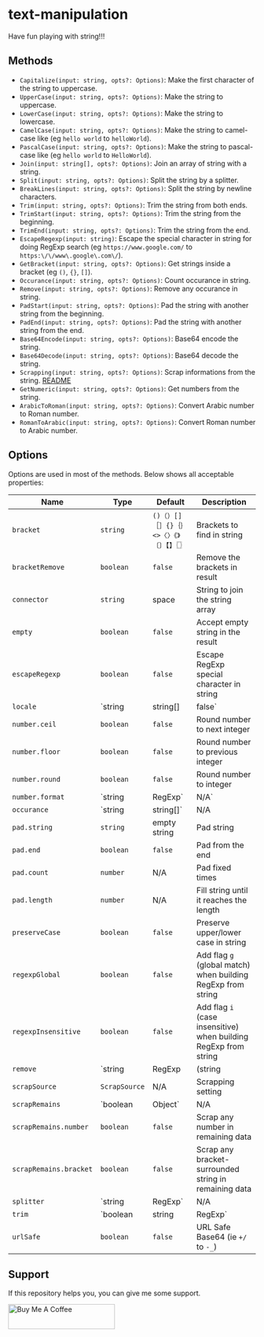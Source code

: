 # text-manipulation

Have fun playing with string!!!

## Methods

- `Capitalize(input: string, opts?: Options)`: Make the first character of the string to uppercase.
- `UpperCase(input: string, opts?: Options)`: Make the string to uppercase.
- `LowerCase(input: string, opts?: Options)`: Make the string to lowercase.
- `CamelCase(input: string, opts?: Options)`: Make the string to camel-case like (eg `hello world` to `helloWorld`).
- `PascalCase(input: string, opts?: Options)`: Make the string to pascal-case like (eg `hello world` to `HelloWorld`).
- `Join(input: string[], opts?: Options)`: Join an array of string with a string.
- `Split(input: string, opts?: Options)`: Split the string by a splitter.
- `BreakLines(input: string, opts?: Options)`: Split the string by newline characters.
- `Trim(input: string, opts?: Options)`: Trim the string from both ends.
- `TrimStart(input: string, opts?: Options)`: Trim the string from the beginning.
- `TrimEnd(input: string, opts?: Options)`: Trim the string from the end.
- `EscapeRegexp(input: string)`: Escape the special character in string for doing RegExp search (eg `https://www.google.com/` to `https:\/\/www\.google\.com\/`).
- `GetBracket(input: string, opts?: Options)`: Get strings inside a bracket (eg `()`, `{}`, `[]`).
- `Occurance(input: string, opts?: Options)`: Count occurance in string.
- `Remove(input: string, opts?: Options)`: Remove any occurance in string.
- `PadStart(input: string, opts?: Options)`: Pad the string with another string from the beginning.
- `PadEnd(input: string, opts?: Options)`: Pad the string with another string from the end.
- `Base64Encode(input: string, opts?: Options)`: Base64 encode the string.
- `Base64Decode(input: string, opts?: Options)`: Base64 decode the string.
- `Scrapping(input: string, opts?: Options)`: Scrap informations from the string. [README](SCRAPPING.md)
- `GetNumeric(input: string, opts?: Options)`: Get numbers from the string.
- `ArabicToRoman(input: string, opts?: Options)`: Convert Arabic number to Roman number.
- `RomanToArabic(input: string, opts?: Options)`: Convert Roman number to Arabic number.

## Options

Options are used in most of the methods. Below shows all acceptable properties:

| Name | Type | Default | Description |
| --- | --- | --- | --- |
| `bracket` | `string` | `()（）[]［］{}｛｝<>〈〉《》〔〕【】〖〗` | Brackets to find in string |
| `bracketRemove` | `boolean` | `false` | Remove the brackets in result |
| `connector` | `string` | space | String to join the string array |
| `empty` | `boolean` | `false` | Accept empty string in the result |
| `escapeRegexp` | `boolean` | `false` | Escape RegExp special character in string |
| `locale` | `string | string[] | false` | `false` | Acceptable locale for `toLocaleUpperCase()`/`toLocaleLowerCase()` |
| `number.ceil` | `boolean` | `false` | Round number to next integer |
| `number.floor` | `boolean` | `false` | Round number to previous integer |
| `number.round` | `boolean` | `false` | Round number to integer |
| `number.format` | `string | RegExp` | N/A` | Number format |
| `occurance` | `string | string[]` | N/A | String occurance to count |
| `pad.string` | `string` | empty string | Pad string |
| `pad.end` | `boolean` | `false` | Pad from the end |
| `pad.count` | `number` | N/A | Pad fixed times |
| `pad.length` | `number` | N/A | Fill string until it reaches the length |
| `preserveCase` | `boolean` | `false` | Preserve upper/lower case in string |
| `regexpGlobal` | `boolean` | `false` | Add flag `g` (global match) when building RegExp from string |
| `regexpInsensitive` | `boolean` | `false` | Add flag `i` (case insensitive) when building RegExp from string |
| `remove` | `string | RegExp | (string | RegExp)[]` | N/A | Remove occurance in string |
| `scrapSource` | `ScrapSource` | N/A | Scrapping setting |
| `scrapRemains` | `boolean | Object` | N/A | Scrap remaining data |
| `scrapRemains.number` | `boolean` | `false` | Scrap any number in remaining data |
| `scrapRemains.bracket` | `boolean` | `false` | Scrap any bracket-surrounded string in remaining data |
| `splitter` | `string | RegExp` | N/A | Split the string with the splitter |
| `trim` | `boolean | string | RegExp` | whitespace | Trim the string with the target |
| `urlSafe` | `boolean` | `false` | URL Safe Base64 (ie `+/` to `-_`) |

## Support

If this repository helps you, you can give me some support.

<a href="https://www.buymeacoffee.com/demching" target="_blank"><img src="https://cdn.buymeacoffee.com/buttons/default-red.png" alt="Buy Me A Coffee" style="height: 51px !important;width: 217px !important;" ></a>